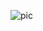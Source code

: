![pic](https://pics.me.me/describe-your-sex-life-only-using-spongebob-quotes-galaxy-rs-26858969.png)
